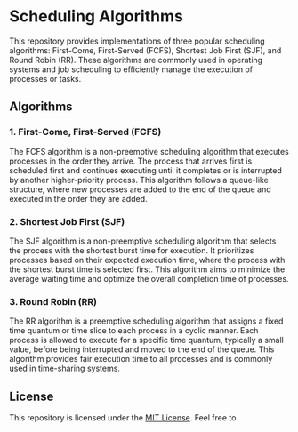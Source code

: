 # Scheduling Algorithms

This repository provides implementations of three popular scheduling algorithms: First-Come, First-Served (FCFS), Shortest Job First (SJF), and Round Robin (RR). These algorithms are commonly used in operating systems and job scheduling to efficiently manage the execution of processes or tasks.

## Algorithms

### 1. First-Come, First-Served (FCFS)

The FCFS algorithm is a non-preemptive scheduling algorithm that executes processes in the order they arrive. The process that arrives first is scheduled first and continues executing until it completes or is interrupted by another higher-priority process. This algorithm follows a queue-like structure, where new processes are added to the end of the queue and executed in the order they are added.

### 2. Shortest Job First (SJF)

The SJF algorithm is a non-preemptive scheduling algorithm that selects the process with the shortest burst time for execution. It prioritizes processes based on their expected execution time, where the process with the shortest burst time is selected first. This algorithm aims to minimize the average waiting time and optimize the overall completion time of processes.

### 3. Round Robin (RR)

The RR algorithm is a preemptive scheduling algorithm that assigns a fixed time quantum or time slice to each process in a cyclic manner. Each process is allowed to execute for a specific time quantum, typically a small value, before being interrupted and moved to the end of the queue. This algorithm provides fair execution time to all processes and is commonly used in time-sharing systems.

## License

This repository is licensed under the [MIT License](LICENSE). Feel free to
